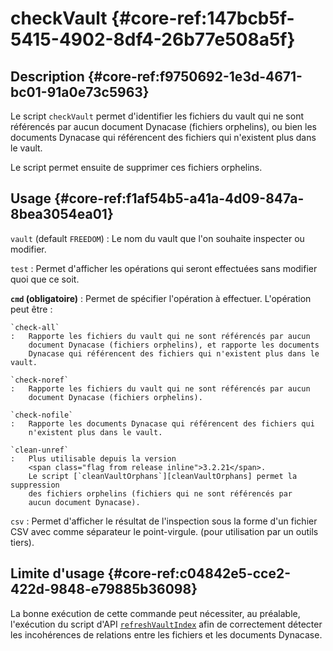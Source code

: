 # checkVault {#core-ref:147bcb5f-5415-4902-8df4-26b77e508a5f}

## Description {#core-ref:f9750692-1e3d-4671-bc01-91a0e73c5963}

Le script `checkVault` permet d'identifier les fichiers du vault qui ne sont
référencés par aucun document Dynacase (fichiers orphelins), ou bien les
documents Dynacase qui référencent des fichiers qui n'existent plus dans le
vault.

Le script permet ensuite de supprimer ces fichiers orphelins.

## Usage {#core-ref:f1af54b5-a41a-4d09-847a-8bea3054ea01}

`vault` (default `FREEDOM`)
:   Le nom du vault que l'on souhaite inspecter ou modifier.

`test` 
:   Permet d'afficher les opérations qui seront effectuées sans
    modifier quoi que ce soit.

**`cmd` (obligatoire)**
:   Permet de spécifier l'opération à effectuer. L'opération peut être :
    
    `check-all`
    :   Rapporte les fichiers du vault qui ne sont référencés par aucun
        document Dynacase (fichiers orphelins), et rapporte les documents
        Dynacase qui référencent des fichiers qui n'existent plus dans le vault.
    
    `check-noref`
    :   Rapporte les fichiers du vault qui ne sont référencés par aucun
        document Dynacase (fichiers orphelins).
    
    `check-nofile`
    :   Rapporte les documents Dynacase qui référencent des fichiers qui
        n'existent plus dans le vault.
    
    `clean-unref`
    :   Plus utilisable depuis la version 
        <span class="flag from release inline">3.2.21</span>.
        Le script [`cleanVaultOrphans`][cleanVaultOrphans] permet la suppression 
        des fichiers orphelins (fichiers qui ne sont référencés par
        aucun document Dynacase).

`csv` 
:   Permet d'afficher le résultat de l'inspection sous la forme d'un fichier CSV
    avec comme séparateur le point-virgule. (pour utilisation par un outils tiers).

## Limite d'usage {#core-ref:c04842e5-cce2-422d-9848-e79885b36098}

La bonne exécution de cette commande peut nécessiter, au préalable, l'exécution
du script d'API
[`refreshVaultIndex`][refreshVaultIndex] afin de
correctement détecter les incohérences de relations entre les fichiers et les
documents Dynacase.

<!-- links -->
[refreshVaultIndex]: #core-ref:17575c41-0b44-4164-8876-c08f4c2c3eb3
[cleanVaultOrphans]:    #core-ref:8bc46f84-c5f1-40f4-981a-37a15e67a46e